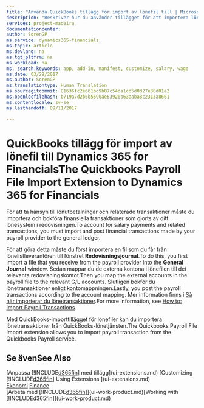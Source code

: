 ```yaml
---
title: "Använda QuickBooks tillägg för import av lönefil till | Microsoft Docs"
description: "Beskriver hur du använder tillägget för att importera lön och lönetransaktioner från tjänsten Quickbooks lön."
services: project-madeira
documentationcenter: 
author: SorenGP
ms.service: dynamics365-financials
ms.topic: article
ms.devlang: na
ms.tgt_pltfrm: na
ms.workload: na
ms. search.keywords: app, add-in, manifest, customize, salary, wage
ms.date: 03/29/2017
ms.author: SorenGP
ms.translationtype: Human Translation
ms.sourcegitcommit: 81636fc2e661bd9b07c54da1cd5d0d27e30d01a2
ms.openlocfilehash: b719a7d2b6b5590ae63920b63aaba8c2313a8661
ms.contentlocale: sv-se
ms.lasthandoff: 09/11/2017

---
```

# <a name="the-quickbooks-payroll-file-import-extension-to-dynamics-365-for-financials"></a><span data-ttu-id="c47d8-103">QuickBooks tillägg för import av lönefil till Dynamics 365 for Financials</span><span class="sxs-lookup"><span data-stu-id="c47d8-103">The Quickbooks Payroll File Import Extension to Dynamics 365 for Financials</span></span>
<span data-ttu-id="c47d8-104">För att ta hänsyn till lönutbetalningar och relaterade transaktioner måste du importera och bokföra finansiella transaktioner som gjorts av ditt lönesystem i redovisningen.</span><span class="sxs-lookup"><span data-stu-id="c47d8-104">To account for salary payments and related transactions, you must import and post financial transactions made by your payroll provider to the general ledger.</span></span>

<span data-ttu-id="c47d8-105">För att göra detta måste du först importera en fil som du får från lönelistleverantören till fönstret **Redovisningsjournal**.</span><span class="sxs-lookup"><span data-stu-id="c47d8-105">To do this, you first import a file that you receive from the payroll provider into the **General Journal** window.</span></span> <span data-ttu-id="c47d8-106">Sedan mappar du de externa kontona i lönefilen till det relevanta redovisningskontot.</span><span class="sxs-lookup"><span data-stu-id="c47d8-106">Then you map the external accounts in the payroll file to the relevant G/L accounts.</span></span> <span data-ttu-id="c47d8-107">Slutligen bokför du lönetransaktioner enligt kontomappningen.</span><span class="sxs-lookup"><span data-stu-id="c47d8-107">Lastly, you post the payroll transactions according to the account mapping.</span></span> <span data-ttu-id="c47d8-108">Mer information finns i [Så här importerar du lönetransaktioner](finance-how-import-payroll-transactions.md).</span><span class="sxs-lookup"><span data-stu-id="c47d8-108">For more information, see [How to: Import Payroll Transactions](finance-how-import-payroll-transactions.md).</span></span>

<span data-ttu-id="c47d8-109">Med QuickBooks-importtillägget för lönefiler kan du importera lönetransaktioner från QuickBooks-lönetjänsten.</span><span class="sxs-lookup"><span data-stu-id="c47d8-109">The Quickbooks Payroll File Import extension allows you to import payroll transaction from the Quickbooks Payroll service.</span></span>

## <a name="see-also"></a><span data-ttu-id="c47d8-110">Se även</span><span class="sxs-lookup"><span data-stu-id="c47d8-110">See Also</span></span>
<span data-ttu-id="c47d8-111">[Anpassa [!INCLUDE[d365fin](includes/d365fin_md.md)] med tillägg](ui-extensions.md)  </span><span class="sxs-lookup"><span data-stu-id="c47d8-111">[Customizing [!INCLUDE[d365fin](includes/d365fin_md.md)] Using Extensions ](ui-extensions.md)  </span></span>  
<span data-ttu-id="c47d8-112">[Ekonomi](finance.md)  </span><span class="sxs-lookup"><span data-stu-id="c47d8-112">[Finance](finance.md)  </span></span>  
<span data-ttu-id="c47d8-113">[Arbeta med [!INCLUDE[d365fin](includes/d365fin_md.md)]](ui-work-product.md)</span><span class="sxs-lookup"><span data-stu-id="c47d8-113">[Working with [!INCLUDE[d365fin](includes/d365fin_md.md)]](ui-work-product.md)</span></span>

